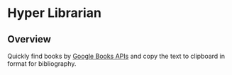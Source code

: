 # Hyper Librarian

## Overview

Quickly find books by [Google Books APIs](https://developers.google.com/books/?hl=ja) and copy the text to clipboard in format for bibliography.
